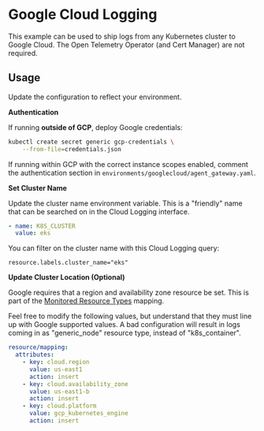 # Google Cloud Logging

This example can be used to ship logs from any Kubernetes cluster to Google Cloud. The Open Telemetry Operator (and Cert Manager) are
not required.

## Usage

Update the configuration to reflect your environment.

**Authentication**

If running **outside of GCP**, deploy Google credentials:
```bash
kubectl create secret generic gcp-credentials \
    --from-file=credentials.json
```

If running within GCP with the correct instance scopes enabled, comment the authentication section in `environments/googlecloud/agent_gateway.yaml`.

**Set Cluster Name**

Update the cluster name environment variable. This is a "friendly" name that
can be searched on in the Cloud Logging interface.

```yaml
- name: K8S_CLUSTER
  value: eks
```

You can filter on the cluster name with this Cloud Logging query:

```
resource.labels.cluster_name="eks"
```

**Update Cluster Location (Optional)**

Google requires that a region and availability zone resource be set. This is part of the
[Monitored Resource Types](https://cloud.google.com/logging/docs/api/v2/resource-list) mapping.

Feel free to modify the following values, but understand that they must line up with Google supported values. A bad configuration
will result in logs coming in as "generic_node" resource type, instead of "k8s_container".

```yaml
resource/mapping:
  attributes:
    - key: cloud.region
      value: us-east1
      action: insert
    - key: cloud.availability_zone
      value: us-east1-b
      action: insert
    - key: cloud.platform
      value: gcp_kubernetes_engine
      action: insert
```

